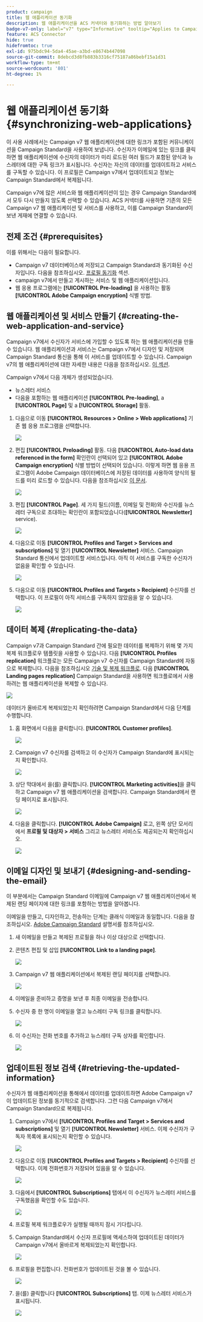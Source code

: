 ```yaml
---
product: campaign
title: 웹 애플리케이션 동기화
description: 웹 애플리케이션을 ACS 커넥터와 동기화하는 방법 알아보기
badge-v7-only: label="v7" type="Informative" tooltip="Applies to Campaign Classic v7 only"
feature: ACS Connector
hide: true
hidefromtoc: true
exl-id: 975bdc94-5da4-45ae-a3bd-e8674b447098
source-git-commit: 8debcd3d8fb883b3316cf75187a86bebf15a1d31
workflow-type: tm+mt
source-wordcount: '801'
ht-degree: 1%

---
```


# 웹 애플리케이션 동기화{#synchronizing-web-applications}



이 사용 사례에서는 Campaign v7 웹 애플리케이션에 대한 링크가 포함된 커뮤니케이션을 Campaign Standard을 사용하여 보냅니다. 수신자가 이메일에 있는 링크를 클릭하면 웹 애플리케이션에 수신자의 데이터가 미리 로드된 여러 필드가 포함된 양식과 뉴스레터에 대한 구독 링크가 표시됩니다. 수신자는 자신의 데이터를 업데이트하고 서비스를 구독할 수 있습니다. 이 프로필은 Campaign v7에서 업데이트되고 정보는 Campaign Standard에서 복제됩니다.

Campaign v7에 많은 서비스와 웹 애플리케이션이 있는 경우 Campaign Standard에서 모두 다시 만들지 않도록 선택할 수 있습니다. ACS 커넥터를 사용하면 기존의 모든 Campaign v7 웹 애플리케이션 및 서비스를 사용하고, 이를 Campaign Standard이 보낸 게재에 연결할 수 있습니다.

## 전제 조건 {#prerequisites}

이를 위해서는 다음이 필요합니다.

* Campaign v7 데이터베이스에 저장되고 Campaign Standard과 동기화된 수신자입니다. 다음을 참조하십시오. [프로필 동기화](../../integrations/using/synchronizing-profiles.md) 섹션.
* campaign v7에서 만들고 게시하는 서비스 및 웹 애플리케이션입니다.
* 웹 응용 프로그램에는 **[!UICONTROL Pre-loading]** 을 사용하는 활동 **[!UICONTROL Adobe Campaign encryption]** 식별 방법.

## 웹 애플리케이션 및 서비스 만들기 {#creating-the-web-application-and-service}

Campaign v7에서 수신자가 서비스에 가입할 수 있도록 하는 웹 애플리케이션을 만들 수 있습니다. 웹 애플리케이션과 서비스는 Campaign v7에서 디자인 및 저장되며 Campaign Standard 통신을 통해 이 서비스를 업데이트할 수 있습니다. Campaign v7의 웹 애플리케이션에 대한 자세한 내용은 다음을 참조하십시오. [이 섹션](../../web/using/adding-fields-to-a-web-form.md#subscription-checkboxes).

Campaign v7에서 다음 개체가 생성되었습니다.

* 뉴스레터 서비스
* 다음을 포함하는 웹 애플리케이션 **[!UICONTROL Pre-loading]**, a **[!UICONTROL Page]** 및 a **[!UICONTROL Storage]** 활동.

1. 다음으로 이동 **[!UICONTROL Resources > Online > Web applications]** 기존 웹 응용 프로그램을 선택합니다.

   ![](assets/acs_connect_lp_2.png)

1. 편집 **[!UICONTROL Preloading]** 활동. 다음 **[!UICONTROL Auto-load data referenced in the form]** 확인란이 선택되어 있고 **[!UICONTROL Adobe Campaign encryption]** 식별 방법이 선택되어 있습니다. 이렇게 하면 웹 응용 프로그램이 Adobe Campaign 데이터베이스에 저장된 데이터를 사용하여 양식의 필드를 미리 로드할 수 있습니다. 다음을 참조하십시오 [이 문서](../../web/using/publishing-a-web-form.md#pre-loading-the-form-data).

   ![](assets/acs_connect_lp_4.png)

1. 편집 **[!UICONTROL Page]**. 세 가지 필드(이름, 이메일 및 전화)와 수신자를 뉴스레터 구독으로 초대하는 확인란이 포함되었습니다(**[!UICONTROL Newsletter]** service).

   ![](assets/acs_connect_lp_3.png)

1. 다음으로 이동 **[!UICONTROL Profiles and Target > Services and subscriptions]** 및 열기 **[!UICONTROL Newsletter]** 서비스. Campaign Standard 통신에서 업데이트할 서비스입니다. 아직 이 서비스를 구독한 수신자가 없음을 확인할 수 있습니다.

   ![](assets/acs_connect_lp_5.png)

1. 다음으로 이동 **[!UICONTROL Profiles and Targets > Recipient]** 수신자를 선택합니다. 이 프로필이 아직 서비스를 구독하지 않았음을 알 수 있습니다.

   ![](assets/acs_connect_lp_6.png)

## 데이터 복제 {#replicating-the-data}

Campaign v7과 Campaign Standard 간에 필요한 데이터를 복제하기 위해 몇 가지 복제 워크플로우 템플릿을 사용할 수 있습니다. 다음 **[!UICONTROL Profiles replication]** 워크플로는 모든 Campaign v7 수신자를 Campaign Standard에 자동으로 복제합니다. 다음을 참조하십시오 [기술 및 복제 워크플로](../../integrations/using/acs-connector-principles-and-data-cycle.md#technical-and-replication-workflows). 다음 **[!UICONTROL Landing pages replication]** Campaign Standard을 사용하면 워크플로에서 사용하려는 웹 애플리케이션을 복제할 수 있습니다.

![](assets/acs_connect_lp_1.png)

데이터가 올바르게 복제되었는지 확인하려면 Campaign Standard에서 다음 단계를 수행합니다.

1. 홈 화면에서 다음을 클릭합니다. **[!UICONTROL Customer profiles]**.

   ![](assets/acs_connect_lp_7.png)

1. Campaign v7 수신자를 검색하고 이 수신자가 Campaign Standard에 표시되는지 확인합니다.

   ![](assets/acs_connect_lp_8.png)

1. 상단 막대에서 을(를) 클릭합니다. **[!UICONTROL Marketing activities]**&#x200B;을 클릭하고 Campaign v7 웹 애플리케이션을 검색합니다. Campaign Standard에서 랜딩 페이지로 표시됩니다.

   ![](assets/acs_connect_lp_9.png)

1. 다음을 클릭합니다. **[!UICONTROL Adobe Campaign]** 로고, 왼쪽 상단 모서리에서 **프로필 및 대상자 > 서비스** 그리고 뉴스레터 서비스도 제공되는지 확인하십시오.

   ![](assets/acs_connect_lp_10.png)

## 이메일 디자인 및 보내기 {#designing-and-sending-the-email}

이 부분에서는 Campaign Standard 이메일에 Campaign v7 웹 애플리케이션에서 복제된 랜딩 페이지에 대한 링크를 포함하는 방법을 알아봅니다.

이메일을 만들고, 디자인하고, 전송하는 단계는 클래식 이메일과 동일합니다. 다음을 참조하십시오. [Adobe Campaign Standard](https://experienceleague.adobe.com/docs/campaign-standard/using/campaign-standard-home.html?lang=ko) 설명서를 참조하십시오.

1. 새 이메일을 만들고 복제된 프로필을 하나 이상 대상으로 선택합니다.
1. 콘텐츠 편집 및 삽입 **[!UICONTROL Link to a landing page]**.

   ![](assets/acs_connect_lp_12.png)

1. Campaign v7 웹 애플리케이션에서 복제된 랜딩 페이지를 선택합니다.

   ![](assets/acs_connect_lp_13.png)

1. 이메일을 준비하고 증명을 보낸 후 최종 이메일을 전송합니다.
1. 수신자 중 한 명이 이메일을 열고 뉴스레터 구독 링크를 클릭합니다.

   ![](assets/acs_connect_lp_14.png)

1. 이 수신자는 전화 번호를 추가하고 뉴스레터 구독 상자를 확인합니다.

   ![](assets/acs_connect_lp_15.png)

## 업데이트된 정보 검색 {#retrieving-the-updated-information}

수신자가 웹 애플리케이션을 통해에서 데이터를 업데이트하면 Adobe Campaign v7이 업데이트된 정보를 동기적으로 검색합니다. 그런 다음 Campaign v7에서 Campaign Standard으로 복제됩니다.

1. Campaign v7에서 **[!UICONTROL Profiles and Target > Services and subscriptions]** 및 열기 **[!UICONTROL Newsletter]** 서비스. 이제 수신자가 구독자 목록에 표시되는지 확인할 수 있습니다.

   ![](assets/acs_connect_lp_16.png)

1. 다음으로 이동 **[!UICONTROL Profiles and Targets > Recipient]** 수신자를 선택합니다. 이제 전화번호가 저장되어 있음을 알 수 있습니다.

   ![](assets/acs_connect_lp_17.png)

1. 다음에서 **[!UICONTROL Subscriptions]** 탭에서 이 수신자가 뉴스레터 서비스를 구독했음을 확인할 수도 있습니다.

   ![](assets/acs_connect_lp_18.png)

1. 프로필 복제 워크플로우가 실행될 때까지 잠시 기다립니다.
1. Campaign Standard에서 수신자 프로필에 액세스하여 업데이트된 데이터가 Campaign v7에서 올바르게 복제되었는지 확인합니다.

   ![](assets/acs_connect_lp_19.png)

1. 프로필을 편집합니다. 전화번호가 업데이트된 것을 볼 수 있습니다.

   ![](assets/acs_connect_lp_20.png)

1. 을(를) 클릭합니다 **[!UICONTROL Subscriptions]** 탭. 이제 뉴스레터 서비스가 표시됩니다.

   ![](assets/acs_connect_lp_21.png)
